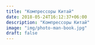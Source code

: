 ```yaml
---
title: "Компрессоры Китай"
date: 2018-05-24T16:12:37+06:00
description: "Компрессоры Китай"
image: "img/photo-man-book.jpg"
draft: false
---
```

